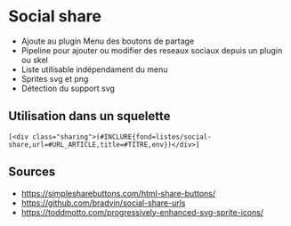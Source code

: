 # Social share

* Ajoute au plugin Menu des boutons de partage
* Pipeline pour ajouter ou modifier des reseaux sociaux depuis un plugin ou skel
* Liste utilisable indépendament du menu
* Sprites svg et png
* Détection du support svg

## Utilisation dans un squelette

```
[<div class="sharing">(#INCLURE{fond=listes/social-share,url=#URL_ARTICLE,title=#TITRE,env})</div>]
```

## Sources

* https://simplesharebuttons.com/html-share-buttons/
* https://github.com/bradvin/social-share-urls
* https://toddmotto.com/progressively-enhanced-svg-sprite-icons/
